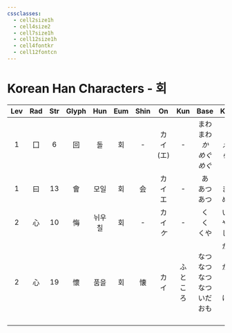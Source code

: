 ```yaml
---
cssclasses:
  - cell2size1h
  - cell4size2
  - cell7size1h
  - cell12size1h
  - cell4fontkr
  - cell12fontcn
---
```


# Korean Han Characters - 회

| Lev | Rad | Str | Glyph | Hun | Eum | Shin |    On     | Kun  |               Base               |              Kana               | Simp |     Man     |  Can  | Viet |
| :-: | :-: | :-: | :---: | :-: | :-: | :--: | :-------: | :--: | :------------------------------: | :-----------------------------: | :--: | :---------: | :---: | :--: |
|  1  |  囗  |  6  |   回   |  돌  |  회  |  -   | カイ<br>(エ) |  -   |   まわ<br>まわ<br>*か<br>めぐ<br>めぐ*    |    る<br>す<br>*える<br>らす<br>る*    |  -   |     huí     | wui4  | hồi  |
|  1  |  曰  | 13  |   會   | 모일  |  회  |  会   |  カイ<br>エ  |  -   |          あ<br>あつ<br>あつ           |          う<br>まる<br>める          |  会   | huì<br>kuài | wui6  | hội  |
|  2  |  心  | 10  |   悔   | 뉘우칠 |  회  |  -   | カイ<br>*ケ* |  -   |           く<br>く<br>くや           |         いる<br>やむ<br>しい          |  -   |     huǐ     | fui3  | hối  |
|  2  |  心  | 19  |   懷   | 품을  |  회  |  懐   |    カイ     | ふところ | なつ<br>なつ<br>なつ<br>なつ<br>いだ<br>おも | かしい<br>かしむ<br>く<br>ける<br>く<br>う |  怀   |    huái     | waai4 | hoài |
